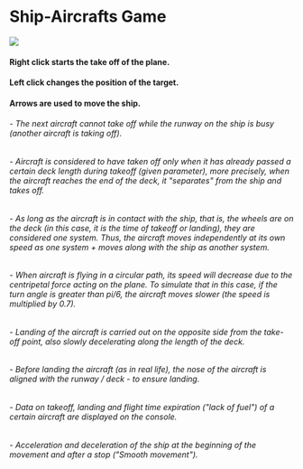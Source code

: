 # Ship-Aircrafts Game

![](https://github.com/Konosubasaki/AircraftsPythonGame/blob/master/AS.gif)

#### Right click starts the take off of the plane.
#### Left click changes the position of the target.
#### Arrows are used to move the ship.

###### - The next aircraft cannot take off while the runway on the ship is busy (another aircraft is taking off).  
###### - Aircraft is considered to have taken off only when it has already passed a certain deck length during takeoff (given parameter), more precisely, when the aircraft reaches the end of the deck, it "separates" from the ship and takes off.  
###### - As long as the aircraft is in contact with the ship, that is, the wheels are on the deck (in this case, it is the time of takeoff or landing), they are considered one system. Thus, the aircraft moves independently at its own speed as one system + moves along with the ship as another system.  
###### - When aircraft is flying in a circular path, its speed will decrease due to the centripetal force acting on the plane. To simulate that in this case, if the turn angle is greater than pi/6, the aircraft moves slower (the speed is multiplied by 0.7).  
###### - Landing of the aircraft is carried out on the opposite side from the take-off point, also slowly decelerating along the length of the deck.  
###### - Before landing the aircraft (as in real life), the nose of the aircraft is aligned with the runway / deck - to ensure landing.  
###### - Data on takeoff, landing and flight time expiration ("lack of fuel") of a certain aircraft are displayed on the console.  
###### - Acceleration and deceleration of the ship at the beginning of the movement and after a stop ("Smooth movement").  
